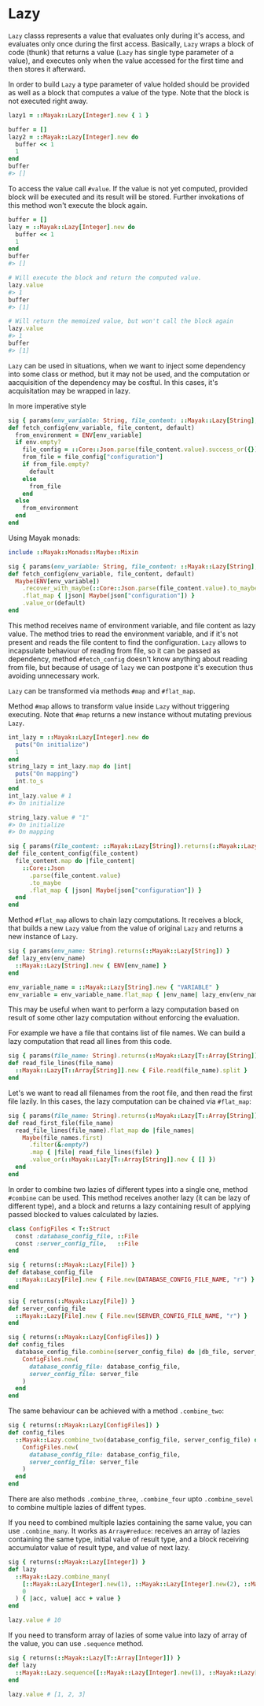 # Lazy

`Lazy` classs represents a value that evaluates only during it's access, and evaluates only once
during the first access. Basically, `Lazy` wraps a block of code (thunk) that returns a value (`Lazy` has single type parameter of a value), and executes only when the value accessed for the first time
and then stores it afterward.

In order to build `Lazy` a type parameter of value holded should be provided as well as a block that computes a value of the type.
Note that the block is not executed right away.

```ruby
lazy1 = ::Mayak::Lazy[Integer].new { 1 }

buffer = []
lazy2 = ::Mayak::Lazy[Integer].new do
  buffer << 1
  1
end
buffer
#> []
```

To access the value call `#value`. If the value is not yet computed, provided block will be executed and its result will be stored. Further invokations
of this method won't execute the block again.

```ruby
buffer = []
lazy = ::Mayak::Lazy[Integer].new do
  buffer << 1
  1
end
buffer
#> []

# Will execute the block and return the computed value.
lazy.value
#> 1
buffer
#> [1]

# Will return the memoized value, but won't call the block again
lazy.value
#> 1
buffer
#> [1]
```

`Lazy` can be used in situations, when we want to inject some dependency into some class or method, but it may not be used, and the computation or aacquisition of the dependency may be cosftul. In this cases, it's acquisitation may be wrapped in lazy.

In more imperative style
```ruby
sig { params(env_variable: String, file_content: ::Mayak::Lazy[String], default: String).returns(String) }
def fetch_config(env_variable, file_content, default)
  from_environment = ENV[env_variable]
  if env.empty?
    file_config = ::Core::Json.parse(file_content.value).success_or({})
    from_file = file_config["configuration"]
    if from_file.empty?
      default
    else
      from_file
    end
  else
    from_environment
  end
end
```

Using Mayak monads:
```ruby
include ::Mayak::Monads::Maybe::Mixin

sig { params(env_variable: String, file_content: ::Mayak::Lazy[String], default: String).returns(String) }
def fetch_config(env_variable, file_content, default)
  Maybe(ENV[env_variable])
    .recover_with_maybe(::Core::Json.parse(file_content.value).to_maybe)
    .flat_map { |json| Maybe(json["configuration"]) }
    .value_or(default)
end
```

This method receives name of environment variable, and file content as lazy value. The method
tries to read the environment variable, and if it's not present and reads the file content to find the configuration.
`Lazy` allows to incapsulate behaviour of reading from file, so it can be passed as dependency, method `#fetch_config` doesn't 
know anything about reading from file, but because of usage of `lazy` we can postpone it's execution thus avoiding unnecessary work.

`Lazy` can be transformed via methods `#map` and `#flat_map`.  

Method `#map` allows to transform value inside `Lazy` without triggering executing. Note that `#map` returns
a new instance without mutating previous `Lazy`.
```ruby
int_lazy = ::Mayak::Lazy[Integer].new do
  puts("On initialize")
  1
end
string_lazy = int_lazy.map do |int|
  puts("On mapping")
  int.to_s
end
int_lazy.value # 1
#> On initialize

string_lazy.value # "1"
#> On initialize
#> On mapping

sig { params(file_content: ::Mayak::Lazy[String]).returns(::Mayak::Lazy[Maybe[String]]) }
def file_content_config(file_content)
  file_content.map do |file_content|
    ::Core::Json
      .parse(file_content.value)
      .to_maybe
      .flat_map { |json| Maybe(json["configuration"]) }
  end
end
```

Method `#flat_map` allows to chain lazy computations. It receives a block, that builds a new `Lazy` value from the value of original
`Lazy` and returns a new instance of `Lazy`.

```ruby
sig { params(env_name: String).returns(::Mayak::Lazy[String]) }
def lazy_env(env_name)
  ::Mayak::Lazy[String].new { ENV[env_name] }
end

env_variable_name = ::Mayak::Lazy[String].new { "VARIABLE" }
env_variable = env_variable_name.flat_map { |env_name| lazy_env(env_name) }
```

This may be useful when want to perform a lazy computation based on result of some other lazy computation without enforcing the evaluation.

For example we have a file that contains list of file names. We can build a lazy computation that read all lines from this code.
```ruby
sig { params(file_name: String).returns(::Mayak::Lazy[T::Array[String]]) }
def read_file_lines(file_name)
  ::Mayak::Lazy[T::Array[String]].new { File.read(file_name).split }
end
```

Let's we want to read all filenames from the root file, and then read the first file lazily. In this cases, the lazy computation can be chained via `#flat_map`:

```ruby
sig { params(file_name: String).returns(::Mayak::Lazy[T::Array[String]]) }
def read_first_file(file_name)
  read_file_lines(file_name).flat_map do |file_names|
    Maybe(file_names.first)
      .filter(&:empty?)
      .map { |file| read_file_lines(file) }
      .value_or(::Mayak::Lazy[T::Array[String]].new { [] })
  end
end
```

In order to combine two lazies of different types into a single one, method `#combine` can be used.
This method receives another lazy (it can be lazy of different type), and a block
and returns a lazy containing result of applying passed blocked to values calculated by lazies.

```ruby
class ConfigFiles < T::Struct
  const :database_config_file, ::File
  const :server_config_file,   ::File
end

sig { returns(::Mayak::Lazy[File]) }
def database_config_file
  ::Mayak::Lazy[File].new { File.new(DATABASE_CONFIG_FILE_NAME, "r") }
end

sig { returns(::Mayak::Lazy[File]) }
def server_config_file
  ::Mayak::Lazy[File].new { File.new(SERVER_CONFIG_FILE_NAME, "r") }
end

sig { returns(::Mayak::Lazy[ConfigFiles]) }
def config_files
  database_config_file.combine(server_config_file) do |db_file, server_file|
    ConfigFiles.new(
      database_config_file: database_config_file,
      server_config_file: server_file
    )
  end
end
```

The same behaviour can be achieved with a method `.combine_two`:

```ruby
sig { returns(::Mayak::Lazy[ConfigFiles]) }
def config_files
  ::Mayak::Lazy.combine_two(database_config_file, server_config_file) do |db_file, server_file|
    ConfigFiles.new(
      database_config_file: database_config_file,
      server_config_file: server_file
    )
  end
end
```

There are also methods `.combine_three`, `.combine_four` upto `.combine_sevel` to combine multiple lazies of diffent types.

If you need to combined multiple lazies containing the same value, you can use `.combine_many`. It works
as `Array#reduce`: receives an array of lazies containing the same type, initial value of result type, and a block
receiving accumulator value of result type, and value of next lazy.

```ruby
sig { returns(::Mayak::Lazy[Integer]) }
def lazy
  ::Mayak::Lazy.combine_many(
    [::Mayak::Lazy[Integer].new(1), ::Mayak::Lazy[Integer].new(2), ::Mayak::Lazy[Integer].new(3)],
    0
  ) { |acc, value| acc + value }
end

lazy.value # 10
```

If you need to transform array of lazies of some value into lazy of array of the value, you can use `.sequence` method.

```ruby
sig { returns(::Mayak::Lazy[T::Array[Integer]]) }
def lazy
  ::Mayak::Lazy.sequence([::Mayak::Lazy[Integer].new(1), ::Mayak::Lazy[Integer].new(2), ::Mayak::Lazy[Integer].new(3)])
end

lazy.value # [1, 2, 3]
```
